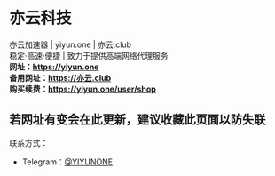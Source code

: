 # 亦云科技
亦云加速器 | yiyun.one | 亦云.club <br>
稳定·高速·便捷 | 致力于提供高端网络代理服务 <br>
**网址：https://yiyun.one** <br>
**备用网址：https://亦云.club** <br>
**购买续费：https://yiyun.one/user/shop** <br>
## 若网址有变会在此更新，建议收藏此页面以防失联
联系方式：
- Telegram：[@YIYUNONE](https://t.me/yiyunone)
